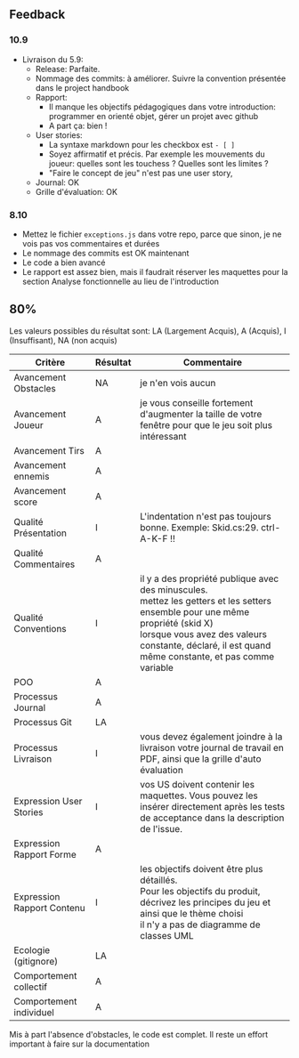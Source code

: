 ## Feedback

### 10.9

- Livraison du 5.9:
  - Release: Parfaite.
  - Nommage des commits: à améliorer. Suivre la convention présentée dans le project handbook
  - Rapport:
    - Il manque les objectifs pédagogiques dans votre introduction: programmer en orienté objet, gérer un projet avec github
    - A part ça: bien !
  - User stories:
    - La syntaxe markdown pour les checkbox est `- [ ]`
    - Soyez affirmatif et précis. Par exemple les mouvements du joueur: quelles sont les touchess ? Quelles sont les limites ?
    - "Faire le concept de jeu" n'est pas une user story,
  - Journal: OK
  - Grille d'évaluation: OK

### 8.10

- Mettez le fichier `exceptions.js` dans votre repo, parce que sinon, je ne vois pas vos commentaires et durées
- Le nommage des commits est OK maintenant
- Le code a bien avancé
- Le rapport est assez bien, mais il faudrait réserver les maquettes pour la section Analyse fonctionnelle au lieu de l'introduction

## 80%

Les valeurs possibles du résultat sont: LA (Largement Acquis), A (Acquis), I (Insuffisant), NA (non acquis)

| Critère                    | Résultat | Commentaire                                                                                                                                                                                                                                 |
| -------------------------- | -------- | ------------------------------------------------------------------------------------------------------------------------------------------------------------------------------------------------------------------------------------------- |
| Avancement Obstacles       | NA       | je n'en vois aucun                                                                                                                                                                                                                          |
| Avancement Joueur          | A        | je vous conseille fortement d'augmenter la taille de votre fenêtre pour que le jeu soit plus intéressant                                                                                                                                    |
| Avancement Tirs            | A        |                                                                                                                                                                                                                                             |
| Avancement ennemis         | A        |                                                                                                                                                                                                                                             |
| Avancement score           | A        |                                                                                                                                                                                                                                             |
| Qualité Présentation       | I        | L'indentation n'est pas toujours bonne. Exemple: Skid.cs:29. ctrl-A-K-F !!                                                                                                                                                                  |
| Qualité Commentaires       | A        |                                                                                                                                                                                                                                             |
| Qualité Conventions        | I        | il y a des propriété publique avec des minuscules.<br> mettez les getters et les setters ensemble pour une même propriété (skid X)<br> lorsque vous avez des valeurs constante, déclaré, il est quand même constante, et pas comme variable |
| POO                        | A        |                                                                                                                                                                                                                                             |
| Processus Journal          | A        |                                                                                                                                                                                                                                             |
| Processus Git              | LA       |                                                                                                                                                                                                                                             |
| Processus Livraison        | I        | vous devez également joindre à la livraison votre journal de travail en PDF, ainsi que la grille d'auto évaluation                                                                                                                          |
| Expression User Stories    | I        | vos US doivent contenir les maquettes. Vous pouvez les insérer directement après les tests de acceptance dans la description de l'issue.                                                                                                    |
| Expression Rapport Forme   | A        |                                                                                                                                                                                                                                             |
| Expression Rapport Contenu | I        | les objectifs doivent être plus détaillés.<br>Pour les objectifs du produit, décrivez les principes du jeu et ainsi que le thème choisi<br> il n'y a pas de diagramme de classes UML                                                        |
| Ecologie (gitignore)       | LA       |                                                                                                                                                                                                                                             |
| Comportement collectif     | A        |                                                                                                                                                                                                                                             |
| Comportement individuel    | A        |                                                                                                                                                                                                                                             |

Mis à part l'absence d'obstacles, le code est complet. Il reste un effort important à faire sur  la documentation
